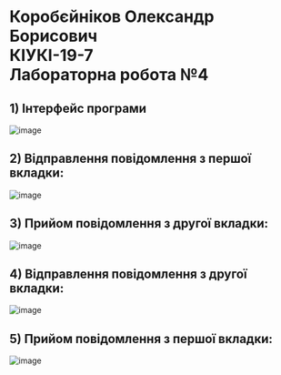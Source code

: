 # Коробєйніков Олександр Борисович <br/> КІУКІ-19-7 <br/> Лабораторна робота №4 <br/>
## 1) Інтерфейс програми<br/>
![image](https://user-images.githubusercontent.com/53522039/231109744-c42ef87c-a79b-4149-b6cf-08eb5b504e8a.png)<br/>
## 2) Відправлення повідомлення з першої вкладки:<br/>
![image](https://user-images.githubusercontent.com/53522039/231110301-a62d9839-8abb-401d-bcf0-b6b03fd6f710.png)<br/>
## 3) Прийом повідомлення з другої вкладки:<br/>
![image](https://user-images.githubusercontent.com/53522039/231110461-c1761ea8-fd62-4f0e-9955-b795fa06d93a.png)<br/>
## 4) Відправлення повідомлення з другої вкладки: <br/>
![image](https://user-images.githubusercontent.com/53522039/231110681-69fa5eec-714b-462b-9d36-0cd03e4f1b19.png)<br/>
## 5) Прийом повідомлення з першої вкладки: <br/>
![image](https://user-images.githubusercontent.com/53522039/231111039-3cb623bd-68ae-4abe-b341-10ea18852ad9.png)<br/>
